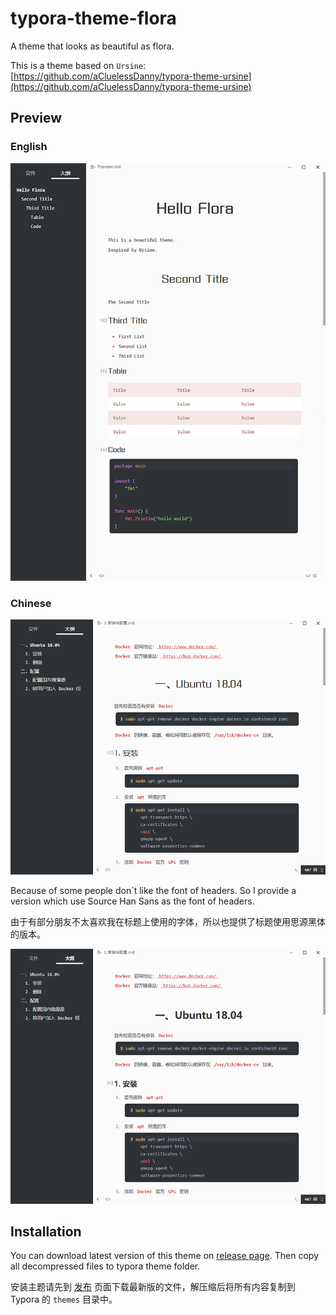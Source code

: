 # typora-theme-flora
A theme that looks as beautiful as flora.

This is a theme based on `Ursine`: [https://github.com/aCluelessDanny/typora-theme-ursine](https://github.com/aCluelessDanny/typora-theme-ursine)

## Preview

### English

![英文.png](英文.png)

### Chinese

![中文上首方圆体.png](中文上首方圆体.png)

Because of some people don`t like the font of headers. So I provide a version which use Source Han Sans as the font of headers.

由于有部分朋友不太喜欢我在标题上使用的字体，所以也提供了标题使用思源黑体的版本。

![中文思源.png](中文思源.png)

## Installation

You can download latest version of this theme on [release page](https://github.com/wnanbei/typora-theme-flora/releases/). Then copy all decompressed files to typora theme folder.

安装主题请先到 [发布](https://github.com/wnanbei/typora-theme-flora/releases/) 页面下载最新版的文件，解压缩后将所有内容复制到 Typora 的 `themes` 目录中。



